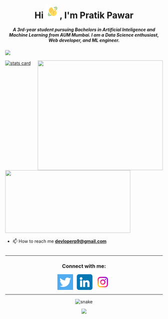 <h1 align="center">Hi <img src="https://github.com/Pratik-Ai/images-dev/blob/main/wave.gif" 
         alt="Waving hand animated gif"
         height="45"
         width="45" />, I'm Pratik Pawar</h1>
<h5 align="center">
A 3rd-year student pursuing Bachelors in Artificial Inteligence and Machine Learning from AUM Mumbai. I am a Data Science enthusiast, Web developer, and ML engineer. 
</h5>
<p align="left"> <img src="https://komarev.com/ghpvc/?username=Pratik-Ai&color=07f1f5" /> </p>
<p>
<a align= "center" href="https://github.com/Pratik-Ai">
<img alt= "stats card" width="400" src="https://github-readme-streak-stats.herokuapp.com?user=Pratik-Ai&theme=vue-dark&date_format=j%20M%5B%20Y%5D">
<img align="right" height="350" width="400" src="https://github.com/Pratik-Ai/images-dev/blob/main/devloper.gif" /> </a>
</p>
<img height="200px" width="400" src="https://github-readme-stats.vercel.app/api?username=Pratik-Ai&show_icons=true&theme=synthwave" />


- 📫 How to reach me **devloperp9@gmail.com**
<br><br>
<hr>

<h3 align="center">Connect with me:</h3>
<p align="center">
<a href="https://twitter.com/Pratik21839420" target="blank"><img align="center" src="https://github.com/Pratik-Ai/images-dev/blob/main/twi.png" alt="Pratik21839420"  width="50" /></a> &nbsp;
<a href="https://www.linkedin.com/in/pratik--pawar/" target="blank"><img align="center" src="https://github.com/Pratik-Ai/images-dev/blob/main/linkedin.png" alt="Pratik Pawar" width="50" /></a>&nbsp;
<a href="https://www.instagram.com/pawarpratik9/" target="blank"><img align="center" src="https://github.com/Pratik-Ai/images-dev/blob/main/instagram.png" alt="pawarpratik9" width="50" /></a>
</p>

<hr>

<p align="center">
  <img src="https://github.com/Pratik-Ai/Pratik-Ai/blob/output/github-contribution-grid-snake.svg" alt="snake"></center>
</p>
<p align="center">
         <img src="https://activity-graph.herokuapp.com/graph?username=Pratik-Ai&bg_color=fffff0&color=708090&line=24292e&point=24292e&area=true&hide_border=true"
</p>
